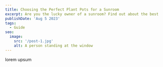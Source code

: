 ```yaml
---
title: Choosing the Perfect Plant Pots for a Sunroom
excerpt: Are you the lucky owner of a sunroom? Find out about the best planters for a thriving container garden.
publishDate: 'Aug 5 2023'
tags:
  - Guide
seo:
  image:
    src: '/post-1.jpg'
    alt: A person standing at the window
---
```


lorem upsum
